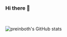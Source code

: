 ### Hi there 👋

<!-- 
[📑 PersonalPage](https://preinboth.github.io/)
-->

<br>

![preinboth's GitHub stats](https://github-readme-stats.vercel.app/api?username=preinboth&theme=prussian&show_icons=true)

<!--
**preinboth/preinboth** is a ✨ _special_ ✨ repository because its `README.md` (this file) appears on your GitHub profile.

Here are some ideas to get you started:

- 🔭 I’m currently working on ...
- 🌱 I’m currently learning ...
- 👯 I’m looking to collaborate on ...
- 🤔 I’m looking for help with ...
- 💬 Ask me about ...
- 📫 How to reach me: ...
- 😄 Pronouns: ...
- ⚡ Fun fact: ...
-->
